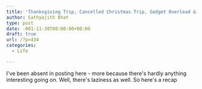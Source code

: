 ```yaml
---
title: 'Thanksgiving Trip, Cancelled Christmas Trip, Gadget Overload & Back To India'
author: Sathyajith Bhat
type: post
date: -001-11-30T00:00:00+00:00
draft: true
url: /?p=434
categories:
  - Life

---
```

I've been absent in posting here - more because there's hardly anything interesting going on. Well, there's laziness as well. So here's a recap